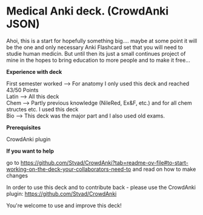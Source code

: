 # Medical Anki deck. (CrowdAnki JSON)
Ahoi, 
this is a start for hopefully something big.... maybe at some point it will be the one and only necessary Anki Flashcard set that you will need to studie human medicin.
But until then its just a small continues project of mine in the hopes to bring education to more people and to make it free...

**Experience with deck**

First semester worked --> For anatomy I only used this deck and reached 43/50 Points  
Latin --> All this deck  
Chem --> Partly previous knowledge (NileRed, Ex&F, etc.) and for all chem structes etc. I used this deck  
Bio --> This deck was the major part and I also used old exams.  

**Prerequisites**

CrowdAnki plugin


**If you want to help** 

go to https://github.com/Stvad/CrowdAnki?tab=readme-ov-file#to-start-working-on-the-deck-your-collaborators-need-to and read on how to make changes


In order to use this deck and to contribute back - please use the CrowdAnki plugin: https://github.com/Stvad/CrowdAnki

You're welcome to use and improve this deck!
